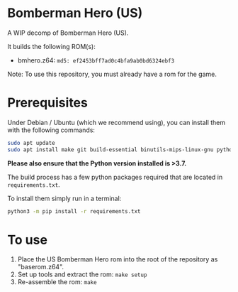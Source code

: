 # Bomberman Hero (US)
A WIP decomp of Bomberman Hero (US).

It builds the following ROM(s):

* bmhero.z64: `md5: ef2453bff7ad0c4bfa9ab0bd6324ebf3`

Note: To use this repository, you must already have a rom for the game.

# Prerequisites

Under Debian / Ubuntu (which we recommend using), you can install them with the following commands:

```bash
sudo apt update
sudo apt install make git build-essential binutils-mips-linux-gnu python3 python3-pip
```

**Please also ensure that the Python version installed is >3.7.**

The build process has a few python packages required that are located in `requirements.txt`.

To install them simply run in a terminal:

```bash
python3 -m pip install -r requirements.txt
```

# To use
1. Place the US Bomberman Hero rom into the root of the repository as "baserom.z64".
2. Set up tools and extract the rom: `make setup`
3. Re-assemble the rom: `make`
